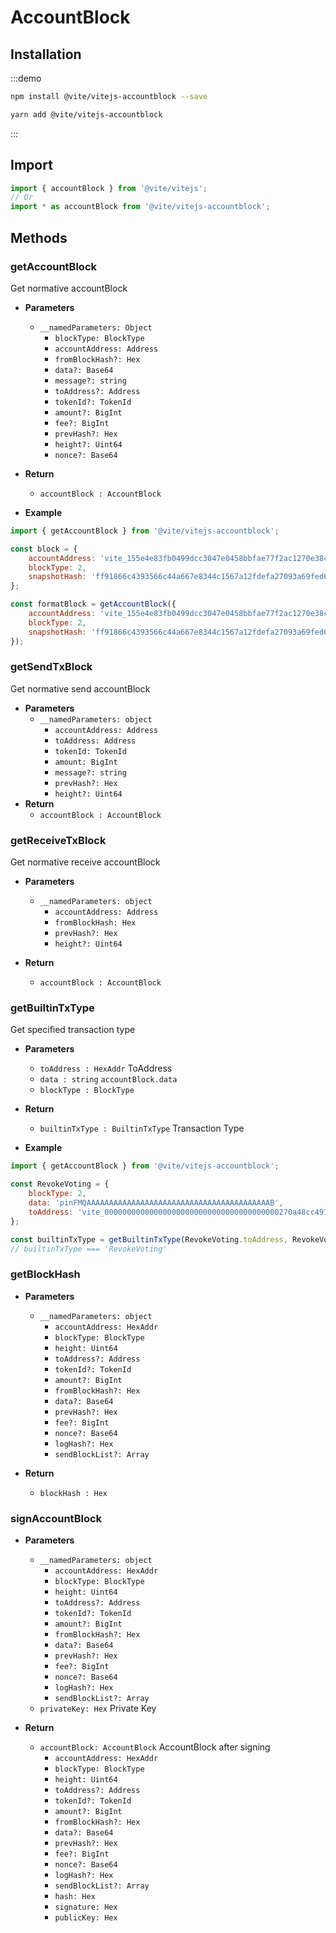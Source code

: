 # AccountBlock

## Installation

:::demo
```bash tab:npm
npm install @vite/vitejs-accountblock --save
```

```bash tab:yarn
yarn add @vite/vitejs-accountblock
```
:::

## Import

```javascript import
import { accountBlock } from '@vite/vitejs';
// Or
import * as accountBlock from '@vite/vitejs-accountblock';
```

## Methods

### getAccountBlock
Get normative accountBlock

- **Parameters** 
    * `__namedParameters: Object`
        - `blockType: BlockType`
        - `accountAddress: Address`
        - `fromBlockHash?: Hex`
        - `data?: Base64`
        - `message?: string`
        - `toAddress?: Address`
        - `tokenId?: TokenId`
        - `amount?: BigInt`
        - `fee?: BigInt`
        - `prevHash?: Hex`
        - `height?: Uint64`
        - `nonce?: Base64`

- **Return**
    * `accountBlock : AccountBlock` 

- **Example**
```javascript
import { getAccountBlock } from '@vite/vitejs-accountblock';

const block = {
    accountAddress: 'vite_155e4e83fb0499dcc3047e0458bbfae77f2ac1270e38c176f8',
    blockType: 2,
    snapshotHash: 'ff91866c4393566c44a667e8344c1567a12fdefa27093a69fed6ecbf4cb02046'
};

const formatBlock = getAccountBlock({
    accountAddress: 'vite_155e4e83fb0499dcc3047e0458bbfae77f2ac1270e38c176f8',
    blockType: 2,
    snapshotHash: 'ff91866c4393566c44a667e8344c1567a12fdefa27093a69fed6ecbf4cb02046'
});
```

### getSendTxBlock 
Get normative send accountBlock

- **Parameters**
    * `__namedParameters: object`
        - `accountAddress: Address`
        - `toAddress: Address`
        - `tokenId: TokenId`
        - `amount: BigInt`
        - `message?: string`
        - `prevHash?: Hex`
        - `height?: Uint64`
- **Return**
    * `accountBlock : AccountBlock` 
  
### getReceiveTxBlock
Get normative receive accountBlock

- **Parameters** 
    * `__namedParameters: object`
        - `accountAddress: Address`
        - `fromBlockHash: Hex`
        - `prevHash?: Hex`
        - `height?: Uint64`

- **Return**
    * `accountBlock : AccountBlock` 

### getBuiltinTxType 
Get specified transaction type

- **Parameters**
    * `toAddress : HexAddr` ToAddress
    * `data : string` `accountBlock.data` 
    * `blockType : BlockType`

- **Return**
    * `builtinTxType : BuiltinTxType` Transaction Type

- **Example**
```javascript
import { getAccountBlock } from '@vite/vitejs-accountblock';

const RevokeVoting = {
    blockType: 2,
    data: 'pinFMQAAAAAAAAAAAAAAAAAAAAAAAAAAAAAAAAAAAAAAAAAB',
    toAddress: 'vite_000000000000000000000000000000000000000270a48cc491'
};

const builtinTxType = getBuiltinTxType(RevokeVoting.toAddress, RevokeVoting.data, RevokeVoting.blockType);
// builtinTxType === 'RevokeVoting'
```

### getBlockHash

- **Parameters**
    * `__namedParameters: object`
        - `accountAddress: HexAddr`
        - `blockType: BlockType`
        - `height: Uint64`
        - `toAddress?: Address`
        - `tokenId?: TokenId`
        - `amount?: BigInt`
        - `fromBlockHash?: Hex`
        - `data?: Base64`
        - `prevHash?: Hex`
        - `fee?: BigInt`
        - `nonce?: Base64`
        - `logHash?: Hex`
        - `sendBlockList?: Array`

- **Return**
    * `blockHash : Hex`
  
### signAccountBlock

- **Parameters**
    * `__namedParameters: object`
        - `accountAddress: HexAddr`
        - `blockType: BlockType`
        - `height: Uint64`
        - `toAddress?: Address`
        - `tokenId?: TokenId`
        - `amount?: BigInt`
        - `fromBlockHash?: Hex`
        - `data?: Base64`
        - `prevHash?: Hex`
        - `fee?: BigInt`
        - `nonce?: Base64`
        - `logHash?: Hex`
        - `sendBlockList?: Array`
    * `privateKey: Hex` Private Key 

- **Return**
    * `accountBlock: AccountBlock` AccountBlock after signing
        - `accountAddress: HexAddr`
        - `blockType: BlockType`
        - `height: Uint64`
        - `toAddress?: Address`
        - `tokenId?: TokenId`
        - `amount?: BigInt`
        - `fromBlockHash?: Hex`
        - `data?: Base64`
        - `prevHash?: Hex`
        - `fee?: BigInt`
        - `nonce?: Base64`
        - `logHash?: Hex`
        - `sendBlockList?: Array`
        - `hash: Hex`
        - `signature: Hex`
        - `publicKey: Hex`
